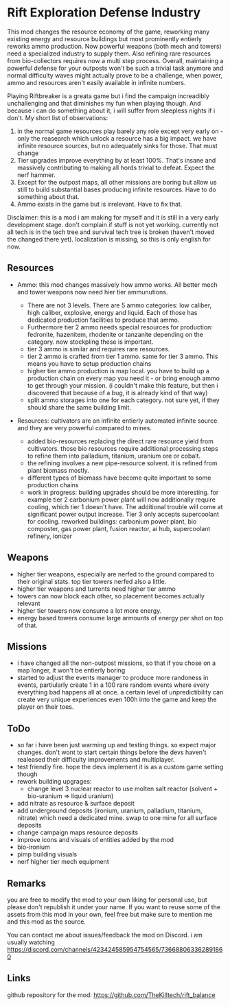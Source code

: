 # Rift Exploration Defense Industry

This mod changes the resource economy of the game, reworking many existing energy and resource buildings but most prominently entierly reworks ammo production. Now powerful weapons (both mech and towers) need a specialized industry to supply them. Also refining rare resources from bio-collectors requires now a multi step process. Overall, maintaining a powerful defense for your outposts won't be such a trivial task anymore and normal difficulty waves might actually prove to be a challenge, when power, ammo and resources aren't easily available in infinite numbers.

Playing Riftbreaker is a greata game but i find the campaign increadibly unchallenging and that diminishes my fun when playing though. And because i can do something about it, i will suffer from sleepless nights if i don't. My short list of observations:
1. in the normal game resources play barely any role except very early on - only the reasearch which unlock a resource has a big impact. we have infinite resource sources, but no adequately sinks for those. That must change
3. Tier upgrades improve everything by at least 100%. That's insane and massively contributing to making all hords trivial to defeat. Expect the nerf hammer.
4. Except for the outpost maps, all other missions are boring but allow us still to build substantial bases producing infinite resources. Have to do something about that.
5. Ammo exists in the game but is irrelevant. Have to fix that.

Disclaimer: this is a mod i am making for myself and it is still in a very early development stage. don't complain if stuff is not yet working. currently not all tech is in the tech tree and survival tech tree is broken (haven't moved the changed there yet). localization is missing, so this is only english for now. 

## Resources
- Ammo: this mod changes massively how ammo works. All better mech and tower weapons now need hier tier ammunutions.
  - There are not 3 levels. There are 5 ammo categories: low caliber, high caliber, explosive, energy and liquid. Each of those has dedicated production facilities to produce that ammo.
  - Furthermore tier 2 ammo needs special resources for production: fedronite, hazenitem, rhodenite or tanzanite depending on the category. now stockpling these is important.
  - tier 3 ammo is similar and requires rare resources.
  - tier 2 ammo is crafted from tier 1 ammo. same for tier 3 ammo. This means you have to setup production chains
  - higher tier ammo production is map local. you have to build up a production chain on every map you need it - or bring enough ammo to get through your mission. (i couldn't make this feature, but then i discovered that because of a bug, it is already kind of that way)
  - split ammo storages into one for each category. not sure yet, if they should share the same building limit.
    
- Resources: cultivators are an infinite entierly automated infinite source and they are very powerful compared to mines.
  - added bio-resources replacing the direct rare resource yield from cultivators. those bio resources require additional processing steps to refine them into palladium, titanium, uranium ore or cobalt.
  - the refining involves a new pipe-resource solvent. it is refined from plant biomass mostly.
  - different types of biomass have become quite important to some production chains
  - work in progress: building upgrades should be more interesting. for example tier 2 carbonium power plant will now additionally require cooling, which tier 1 doesn't have. The additional trouble will come at significant power output increase. Tier 3 only accepts supercoolant for cooling. reworked buildings: carbonium power plant, bio composter, gas power plant, fusion reactor, ai hub, supercoolant refinery, ionizer

## Weapons
 - higher tier weapons, especially are nerfed to the ground compared to their original stats. top tier towers nerfed also a little.
 - higher tier weapons and turrents need higher tier ammo
 - towers can now block each other, so placement becomes actually relevant
 - higher tier towers now consume a lot more energy.
 - energy based towers consume large armounts of energy per shot on top of that.
  
## Missions
 - i have changed all the non-outpost missions, so that if you chose on a map longer, it won't be entierly boring
 - started to adjust the events manager to produce more randoness in events, partiularly create 1 in a 100 rare random events where every everything bad happens all at once. a certain level of unpredictibility can create very unique experiences even 100h into the game and keep the player on their toes.
  
## ToDo
 - so far i have been just warming up and testing things. so expect major changes. don't wont to start certain things before the devs haven't realeased their difficulty improvements and multiplayer.
 - test friendly fire. hope the devs implement it is as a custom game setting though
 - rework building upgrages:
   - change level 3 nuclear reactor to use molten salt reactor (solvent + bio-uranium => liquid uranium)
 - add nitrate as resource & surface deposit
 - add underground deposits (ironium, uranium, palladium, titanium, nitrate) which need a dedicated mine. swap to one mine for all surface deposits
 - change campaign maps resource deposits
 - improve icons and visuals of entities added by the mod
 - bio-ironium
 - pimp building visuals
 - nerf higher tier mech equipment

## Remarks
you are free to modify the mod to your own liking for personal use, but please don't republish it under your name. If you want to reuse some of the assets from this mod in your own, feel free but make sure to mention me and this mod as the source.

You can contact me about issues/feedback the mod on Discord. i am usually watching https://discord.com/channels/423424585954754565/736688063362891860

## Links
github repository for the mod: https://github.com/TheKilltech/rift_balance